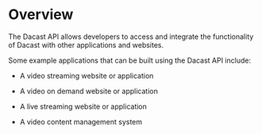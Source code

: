 # Overview

The Dacast API allows developers to access and integrate the functionality of Dacast with other applications and websites.

Some example applications that can be built using the Dacast API include:

- A video streaming website or application

- A video on demand website or application

- A live streaming website or application

- A video content management system

